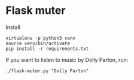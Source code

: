 # Flask muter

Install

```
virtualenv -p python3 venv
source venv/bin/activate
pip install -r requirements.txt
```

If you want to listen to music by Dolly Parton, run:

```
./flask-muter.py "Dolly Parton"
```
